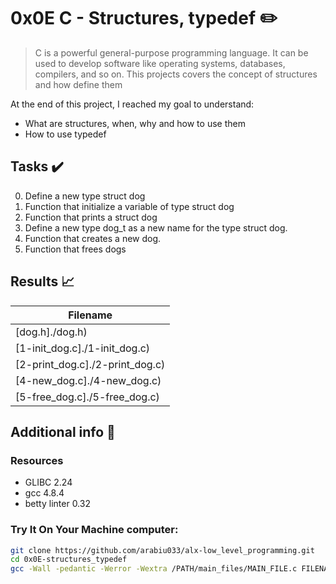 # 0x0E C - Structures, typedef :pencil2:

> C is a powerful general-purpose programming language. It can be used to develop software like operating systems, databases, compilers, and so on. This projects covers the concept of structures and how define them 

  At the end of this project, I reached my goal to understand:
  
* What are structures, when, why and how to use them
* How to use typedef

## Tasks :heavy_check_mark:

0. Define a new type struct dog
1. Function that initialize a variable of type struct dog
2. Function that prints a struct dog
3. Define a new type dog_t as a new name for the type struct dog.
4. Function that creates a new dog.
5. Function that frees dogs

## Results :chart_with_upwards_trend:

| Filename |
| ------ |
| [dog.h]./dog.h)|
| [1-init_dog.c]./1-init_dog.c)|
| [2-print_dog.c]./2-print_dog.c)|
| [4-new_dog.c]./4-new_dog.c)|
| [5-free_dog.c]./5-free_dog.c)|


## Additional info :construction:
### Resources

- GLIBC 2.24
- gcc 4.8.4
- betty linter 0.32



### Try It On Your Machine computer:	
```bash
git clone https://github.com/arabiu033/alx-low_level_programming.git
cd 0x0E-structures_typedef
gcc -Wall -pedantic -Werror -Wextra /PATH/main_files/MAIN_FILE.c FILENAME.c -o NEW_FILENAME
```
